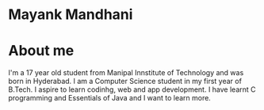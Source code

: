  # Mayank Mandhani 
# About me
I'm a 17 year old student from Manipal Innstitute of Technology and was born in Hyderabad. I am a Computer Science student in 
my first year of B.Tech. I aspire to learn codinhg, web and app development.
I have learnt C programming and Essentials of Java and I want to learn more.

